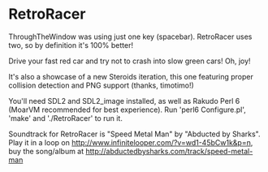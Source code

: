 RetroRacer
==========

ThroughTheWindow was using just one key (spacebar). RetroRacer uses two, so by definition
it's 100% better!

Drive your fast red car and try not to crash into slow green cars! Oh, joy!

It's also a showcase of a new Steroids iteration, this one featuring proper collision
detection and PNG support (thanks, timotimo!)

You'll need SDL2 and SDL2_image installed, as well as Rakudo Perl 6
(MoarVM recommended for best experience). Run 'perl6 Configure.pl',
'make' and './RetroRacer' to run it.

Soundtrack for RetroRacer is "Speed Metal Man" by "Abducted by Sharks".
Play it in a loop on http://www.infinitelooper.com/?v=wd1-45bCw1k&p=n,
buy the song/album at http://abductedbysharks.com/track/speed-metal-man

